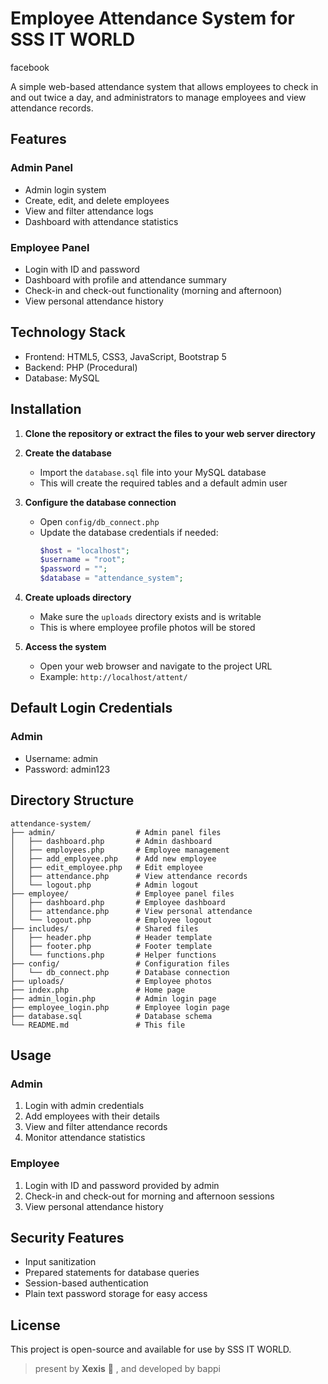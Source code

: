 # Employee Attendance System for SSS IT WORLD

<a hred="https://www.facebook.com/bappi20056/">facebook</a>

A simple web-based attendance system that allows employees to check in and out twice a day, and administrators to manage employees and view attendance records.

## Features

### Admin Panel
- Admin login system
- Create, edit, and delete employees
- View and filter attendance logs
- Dashboard with attendance statistics

### Employee Panel
- Login with ID and password
- Dashboard with profile and attendance summary
- Check-in and check-out functionality (morning and afternoon)
- View personal attendance history

## Technology Stack
- Frontend: HTML5, CSS3, JavaScript, Bootstrap 5
- Backend: PHP (Procedural)
- Database: MySQL

## Installation

1. **Clone the repository or extract the files to your web server directory**

2. **Create the database**
   - Import the `database.sql` file into your MySQL database
   - This will create the required tables and a default admin user

3. **Configure the database connection**
   - Open `config/db_connect.php`
   - Update the database credentials if needed:
     ```php
     $host = "localhost";
     $username = "root";
     $password = "";
     $database = "attendance_system";
     ```

4. **Create uploads directory**
   - Make sure the `uploads` directory exists and is writable
   - This is where employee profile photos will be stored

5. **Access the system**
   - Open your web browser and navigate to the project URL
   - Example: `http://localhost/attent/`

## Default Login Credentials

### Admin
- Username: admin
- Password: admin123

## Directory Structure

```
attendance-system/
├── admin/                  # Admin panel files
│   ├── dashboard.php       # Admin dashboard
│   ├── employees.php       # Employee management
│   ├── add_employee.php    # Add new employee
│   ├── edit_employee.php   # Edit employee
│   ├── attendance.php      # View attendance records
│   └── logout.php          # Admin logout
├── employee/               # Employee panel files
│   ├── dashboard.php       # Employee dashboard
│   ├── attendance.php      # View personal attendance
│   └── logout.php          # Employee logout
├── includes/               # Shared files
│   ├── header.php          # Header template
│   ├── footer.php          # Footer template
│   └── functions.php       # Helper functions
├── config/                 # Configuration files
│   └── db_connect.php      # Database connection
├── uploads/                # Employee photos
├── index.php               # Home page
├── admin_login.php         # Admin login page
├── employee_login.php      # Employee login page
├── database.sql            # Database schema
└── README.md               # This file
```

## Usage

### Admin
1. Login with admin credentials
2. Add employees with their details
3. View and filter attendance records
4. Monitor attendance statistics

### Employee
1. Login with ID and password provided by admin
2. Check-in and check-out for morning and afternoon sessions
3. View personal attendance history

## Security Features
- Input sanitization
- Prepared statements for database queries
- Session-based authentication
- Plain text password storage for easy access

## License
This project is open-source and available for use by SSS IT WORLD. 
> present by **Xexis** 💼 , and developed by bappi
